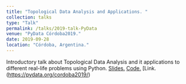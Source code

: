 ```yaml
---
title: "Topological Data Analysis and Applications. "
collection: talks
type: "Talk"
permalink: /talks/2019-talk-PyData
venue: "PyData Córdoba2019."
date: 2019-09-28
location: "Córdoba, Argentina."
---
```

Introductory talk about Topological Data Analysis and it applications to different real-life problems using Python.
[Slides.](https://github.com/ximenafernandez/PyData2019TDA/blob/master/PyData2019.pdf)
[Code.](https://github.com/ximenafernandez/PyData2019TDA)
[Link.(https://pydata.org/cordoba2019/)

